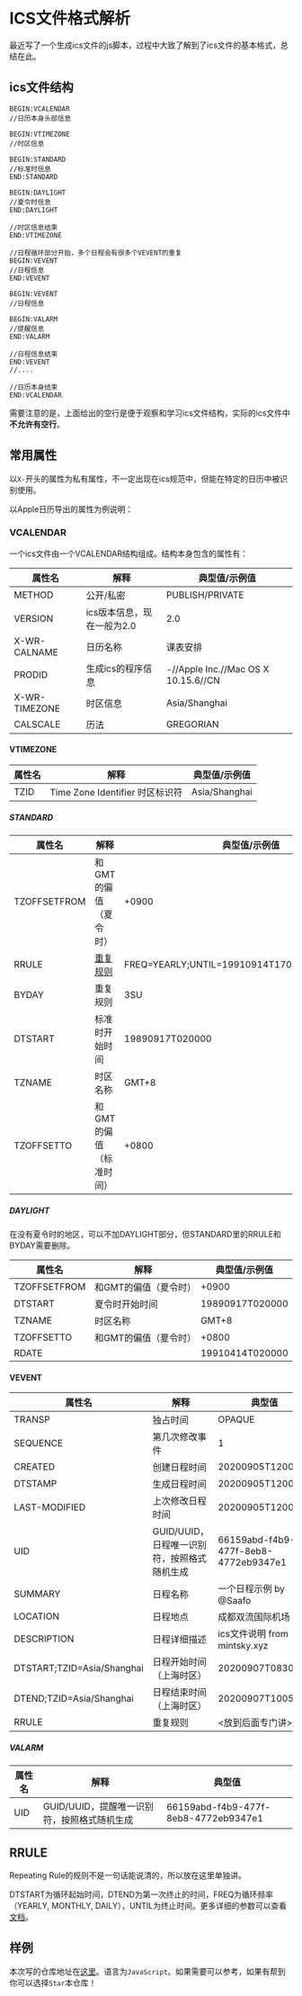 # ICS文件格式解析

最近写了一个生成ics文件的js脚本，过程中大致了解到了ics文件的基本格式，总结在此。







## ics文件结构

```ics
BEGIN:VCALENDAR
//日历本身头部信息

BEGIN:VTIMEZONE
//时区信息

BEGIN:STANDARD
//标准时信息
END:STANDARD

BEGIN:DAYLIGHT
//夏令时信息
END:DAYLIGHT

//时区信息结束
END:VTIMEZONE

//日程循环部分开始，多个日程会有很多个VEVENT的重复
BEGIN:VEVENT
//日程信息
END:VEVENT

BEGIN:VEVENT
//日程信息

BEGIN:VALARM
//提醒信息
END:VALARM

//日程信息结束
END:VEVENT
//....

//日历本身结束
END:VCALENDAR
```

需要注意的是，上面给出的空行是便于观察和学习ics文件结构，实际的ics文件中**不允许有空行**。

## 常用属性

以`X-`开头的属性为私有属性，不一定出现在ics规范中，但能在特定的日历中被识别使用。

以Apple日历导出的属性为例说明：

### VCALENDAR

一个ics文件由一个VCALENDAR结构组成。结构本身包含的属性有：

| 属性名 | 解释 | 典型值/示例值 |
| ----- | --- | ----- |
| METHOD | 公开/私密 | PUBLISH/PRIVATE |
| VERSION | ics版本信息，现在一般为2.0| 2.0 |
| X-WR-CALNAME | 日历名称 | 课表安排 |
| PRODID | 生成ics的程序信息 | -//Apple Inc.//Mac OS X 10.15.6//CN |
| X-WR-TIMEZONE | 时区信息 | Asia/Shanghai |
| CALSCALE | 历法 | GREGORIAN |

#### VTIMEZONE

| 属性名 | 解释 | 典型值/示例值 |
| ----- | --- | ----- |
| TZID | Time Zone Identifier 时区标识符 | Asia/Shanghai |

##### STANDARD

| 属性名 | 解释 | 典型值/示例值 |
| ----- | --- | ----- |
| TZOFFSETFROM | 和GMT的偏值（夏令时） | +0900 |
| RRULE | [重复规则](https://icalendar.org/iCalendar-RFC-5545/3-3-10-recurrence-rule.html) | FREQ=YEARLY;UNTIL=19910914T170000Z;BYMONTH=9; |
| BYDAY | 重复规则 | 3SU |
| DTSTART | 标准时开始时间 | 19890917T020000 |
| TZNAME | 时区名称 | GMT+8 |
| TZOFFSETTO | 和GMT的偏值（标准时间） | +0800 |

##### DAYLIGHT

在没有夏令时的地区，可以不加DAYLIGHT部分，但STANDARD里的RRULE和BYDAY需要删除。

| 属性名 | 解释 | 典型值/示例值 |
| ----- | --- | ----- |
| TZOFFSETFROM | 和GMT的偏值（夏令时） | +0900 |
| DTSTART | 夏令时开始时间 | 19890917T020000 |
| TZNAME | 时区名称 | GMT+8 |
| TZOFFSETTO | 和GMT的偏值（夏令时） | +0800 |
| RDATE |  | 19910414T020000 |

#### VEVENT

| 属性名 | 解释 | 典型值 |
| ----- | --- | ----- |
| TRANSP | 独占时间 | OPAQUE |
| SEQUENCE | 第几次修改事件 | 1 |
| CREATED | 创建日程时间 | 20200905T120042Z |
| DTSTAMP | 生成日程时间 | 20200905T120042Z |
| LAST-MODIFIED | 上次修改日程时间 | 20200905T120042Z |
| UID | GUID/UUID，日程唯一识别符，按照格式随机生成 | 66159abd-f4b9-477f-8eb8-4772eb9347e1 |
| SUMMARY | 日程名称 | 一个日程示例 by @Saafo |
| LOCATION | 日程地点 | 成都双流国际机场 |
| DESCRIPTION | 日程详细描述 | ics文件说明 from mintsky.xyz |
| DTSTART;TZID=Asia/Shanghai | 日程开始时间（上海时区） | 20200907T083000 |
| DTEND;TZID=Asia/Shanghai | 日程结束时间（上海时区） | 20200907T100500 |
| RRULE | 重复规则 | <放到后面专门讲> |

##### VALARM

| 属性名 | 解释 | 典型值 |
| ----- | --- | ----- |
| UID | GUID/UUID，提醒唯一识别符，按照格式随机生成 | 66159abd-f4b9-477f-8eb8-4772eb9347e1 |


## RRULE

Repeating Rule的规则不是一句话能说清的，所以放在这里单独讲。

DTSTART为循环起始时间，DTEND为第一次终止的时间，FREQ为循环频率（YEARLY, MONTHLY, DAILY），UNTIL为终止时间。更多详细的参数可以查看[文档](https://icalendar.org/iCalendar-RFC-5545/3-8-5-3-recurrence-rule.html)。

## 样例

本次写的仓库地址在[这里](https://github.com/Saafo/uestc-coursetable-parser)。语言为`JavaScript`。如果需要可以参考，如果有帮到你可以选择`Star`本仓库！